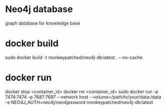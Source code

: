 # Neo4j database
graph database for knowledge base

# docker build 
sudo docker build -t monkeypatched/neo4j-db:latest . --no-cache

# docker run
docker stop <container_id>
docker rm <container_id>
sudo docker run -p 7474:7474 -p 7687:7687  --network host --volume=/path/to/your/data:/data  -e NEO4J_AUTH=neo4j/neo4jpssword monkeypatched/neo4j-db:latest






